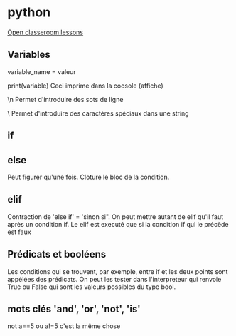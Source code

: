 # python 

[Open classeroom lessons](https://openclassrooms.com/fr/courses/235344-apprenez-a-programmer-en-python)

## Variables
variable_name = valeur

print(variable)     Ceci imprime dans la coosole (affiche)

\n    Permet d'introduire des sots de ligne

\      Permet d'introduire des caractères spéciaux dans une string


## if

## else
Peut figurer qu'une fois. Cloture le bloc de la condition.

## elif
Contraction de 'else if' = 'sinon si". On peut mettre autant de elif qu'il faut après un condition if.
Le elif est executé que si la condition if qui le précède est faux

## Prédicats et booléens
Les conditions qui se trouvent, par exemple, entre if et les deux points sont appélées des prédicats. On peut les tester dans l'interpreteur qui renvoie True ou False qui sont les valeurs possibles du type bool.

## mots clés 'and', 'or', 'not', 'is'
not a==5      ou    a!=5      c'est la même chose

